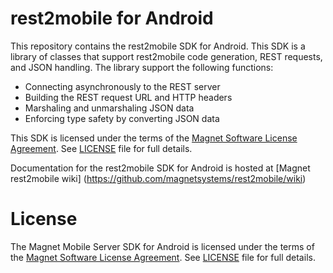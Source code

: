 # rest2mobile for Android

This repository contains the rest2mobile SDK for Android. This SDK is a library of classes that support rest2mobile code generation, REST requests, and JSON handling. The library support the following functions: 
- Connecting asynchronously to the REST server
- Building the REST request URL and HTTP headers
- Marshaling and unmarshaling JSON data
- Enforcing type safety by converting JSON data

This SDK is licensed under the terms of the [Magnet Software License Agreement](http://www.magnet.com/resources/tos.html). See [LICENSE](https://github.com/magnetsystems/magnet-sdk-android/blob/master/LICENSE) file for full details.

Documentation for the rest2mobile SDK for Android is hosted at [Magnet rest2mobile wiki] (https://github.com/magnetsystems/rest2mobile/wiki)

# License 
The Magnet Mobile Server SDK for Android is licensed under the terms of the [Magnet Software License Agreement](http://www.magnet.com/resources/tos.html). See [LICENSE](https://github.com/magnetsystems/magnet-sdk-android/blob/master/LICENSE) file for full details.



